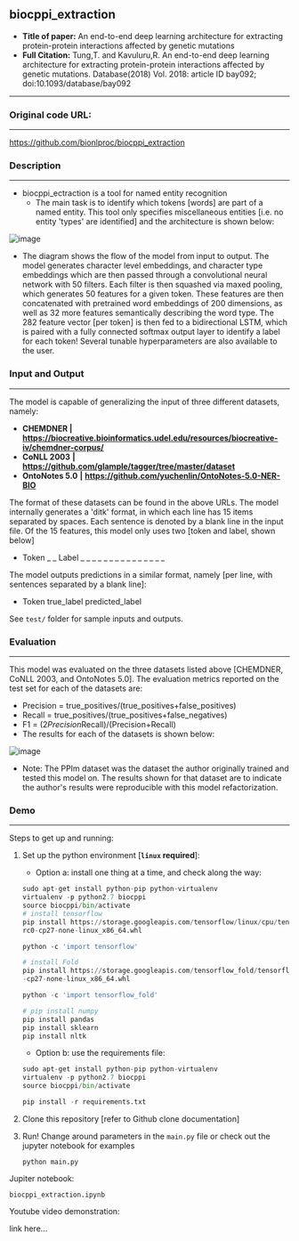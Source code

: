 ## biocppi_extraction

- **Title of paper:** An end-to-end deep learning architecture for extracting protein-protein interactions affected by genetic mutations
- **Full Citation:** Tung,T. and Kavuluru,R. An end-to-end deep learning architecture for extracting protein-protein interactions affected by genetic mutations. Database(2018) Vol. 2018: article ID bay092; doi:10.1093/database/bay092

___



### Original code URL:

___

https://github.com/bionlproc/biocppi_extraction



### Description

___

- biocppi_ectraction is a tool for named entity recognition
  - The main task is to identify which tokens [words] are part of a named entity. This tool only specifies miscellaneous entities [i.e. no entity 'types' are identified] and the architecture is shown below:

![image](https://drive.google.com/uc?export=view&id=1WvEa1Bx3-0PO6m9l0llSsfLtIqiDyTb-)

- The diagram shows the flow of the model from input to output. The model generates character level embeddings, and character type embeddings which are then passed through a convolutional neural network with 50 filters. Each filter is then squashed via maxed pooling, which generates 50 features for a given token. These features are then concatenated with pretrained word embeddings of 200 dimensions, as well as 32 more features semantically describing the word type. The 282 feature vector [per token] is then fed to a bidirectional LSTM, which is paired with a fully connected softmax output layer to identify a label for each token! Several tunable hyperparameters are also available to the user.



### Input and Output

___

The model is capable of generalizing the input of three different datasets, namely:

- **CHEMDNER |** **https://biocreative.bioinformatics.udel.edu/resources/biocreative-iv/chemdner-corpus/**
- **CoNLL 2003** **|** **https://github.com/glample/tagger/tree/master/dataset**
- **OntoNotes 5.0** **|** **https://github.com/yuchenlin/OntoNotes-5.0-NER-BIO**

The format of these datasets can be found in the above URLs. The model internally generates a 'ditk' format, in which each line has 15 items separated by spaces. Each sentence is denoted by a blank line in the input file. Of the 15 features, this model only uses two [token and label, shown below]

- Token _ _ Label _ _ _ _ _ _ _ _ _ _ _ _ _ _ _

The model outputs predictions in a similar format, namely [per line, with sentences separated by a blank line]:

- Token true_label predicted_label

See `test/` folder for sample inputs and outputs.



### Evaluation

___

This model was evaluated on the three datasets listed above [CHEMDNER, CoNLL 2003, and OntoNotes 5.0]. The evaluation metrics reported on the test set for each of the datasets are:

- Precision = true_positives/(true_positives+false_positives)
- Recall = true_positives/(true_positives+false_negatives)
- F1 = (2*Precision*Recall)/(Precision+Recall)
- The results for each of the datasets is shown below:

![image](https://drive.google.com/uc?export=view&id=1Rj00I8YkL5mhicCXbsAzps57aj-dbOy8)

- Note: The PPIm dataset was the dataset the author originally trained and tested this model on. The results shown for that dataset are to indicate the author's results were reproducible with this model refactorization.



### Demo

___

Steps to get up and running:

1. Set up the python environment [**`linux` required**]:

   - Option a: install one thing at a time, and check along the way:

   ```python
   sudo apt-get install python-pip python-virtualenv
   virtualenv -p python2.7 biocppi
   source biocppi/bin/activate
   # install tensorflow
   pip install https://storage.googleapis.com/tensorflow/linux/cpu/tensorflow-1.0.0
   rc0-cp27-none-linux_x86_64.whl
   
   python -c 'import tensorflow'
   
   # install Fold
   pip install https://storage.googleapis.com/tensorflow_fold/tensorflow_fold-0.0.1
   -cp27-none-linux_x86_64.whl
   
   python -c 'import tensorflow_fold'
   
   # pip install numpy
   pip install pandas
   pip install sklearn
   pip install nltk
   
   ```

   - Option b: use the requirements file:

   ```python
   sudo apt-get install python-pip python-virtualenv
   virtualenv -p python2.7 biocppi
   source biocppi/bin/activate
   
   pip install -r requirements.txt
   ```

2. Clone this repository [refer to Github clone documentation]

3. Run! Change around parameters in the `main.py` file or check out the jupyter notebook for examples

   ```
   python main.py
   ```



Jupiter notebook:

`biocppi_extraction.ipynb`



Youtube video demonstration:

link here...